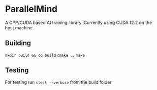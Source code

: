 # ParallelMind
A CPP/CUDA based AI training library. Currently using CUDA 12.2 on the host machine.

## Building
`mkdir build && cd build`
`cmake ..`
`make`

## Testing
For testing run `ctest --verbose` from the build folder
